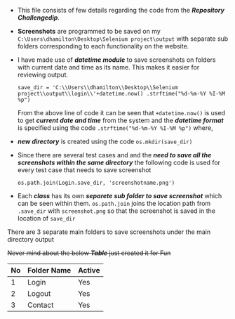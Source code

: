 + This file consists of few details regarding the code from the **_Repository Challengedip_**.

+ **Screenshots** are programmed to be saved on my `C:\Users\dhamilton\Desktop\Selenium project\output` with separate sub folders corresponding to each functionality on the website.

* I have made use of **_datetime module_** to save screenshots on folders with current date and time as its name. This makes it easier for reviewing output.

   `save_dir = 'C:\\Users\\dhamilton\\Desktop\\Selenium project\\output\\login\\'+datetime.now() .strftime("%d-%m-%Y %I-%M %p")`

   From the above line of code it can be seen that `+datetime.now()` is used to get **_current date and time_** from the system and the **_datetime format_** is specified using the code `.strftime("%d-%m-%Y %I-%M %p")` where,

+ **_new directory_** is created using the code `os.mkdir(save_dir)`

* Since there are several test cases and and the **_need to save all the screenshots within the same directory_** the following code is used for every test case that needs to save screenshot

   `os.path.join(Login.save_dir, 'screenshotname.png')`

* Each **_class_** has its own **_separete sub folder to save screenshot_** which can be seen within them. `os.path.join` joins the location path from `.save_dir` with `screenshot.png` so that the screenshot is saved in the location of `save_dir`

There are 3 separate main folders to save screenshots under the main directory output

~~Never mind about the below **_Table_** just created it for Fun~~

No | Folder Name | Active
--- | --- | ---
1 | Login | Yes
2 | Logout | Yes
3 | Contact | Yes
